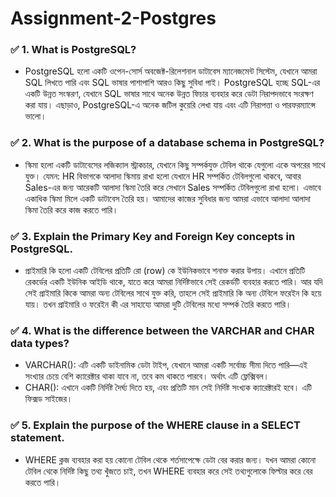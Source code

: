 # Assignment-2-Postgres

### ✅ 1. What is PostgreSQL?
- PostgreSQL হলো একটি ওপেন-সোর্স অবজেক্ট-রিলেশনাল ডাটাবেস ম্যানেজমেন্ট সিস্টেম, যেখানে আমরা SQL লিখতে পারি এবং SQL ভাষার পাশাপাশি আরও কিছু সুবিধা পাই। PostgreSQL হচ্ছে SQL-এর একটি উন্নত সংস্করণ, যেখানে SQL ভাষার সাথে অনেক উন্নত ফিচার ব্যবহার করে ডেটা নিরাপদভাবে সংরক্ষণ করা যায়। এছাড়াও, PostgreSQL-এ অনেক জটিল কুয়েরি লেখা যায় এবং এটি নিরাপত্তা ও পারফরম্যান্সে ভালো।


### ✅ 2. What is the purpose of a database schema in PostgreSQL?
- স্কিমা হলো একটি ডাটাবেসের লজিক্যাল স্ট্রাকচার, যেখানে কিছু সম্পর্কযুক্ত টেবিল থাকে যেগুলো একে অপরের সাথে যুক্ত। যেমন: HR বিভাগকে আলাদা স্কিমায় রাখা হলো যেখানে HR সম্পর্কিত টেবিলগুলো থাকবে, আবার Sales-এর জন্য আরেকটি আলাদা স্কিমা তৈরি করে সেখানে Sales সম্পর্কিত টেবিলগুলো রাখা হলো। এভাবে একাধিক স্কিমা মিলে একটি ডাটাবেস তৈরি হয়। আমাদের কাজের সুবিধার জন্য আমরা এভাবে আলাদা আলাদা স্কিমা তৈরি করে কাজ করতে পারি।


### ✅ 3. Explain the Primary Key and Foreign Key concepts in PostgreSQL.
- প্রাইমারি কি হলো একটি টেবিলের প্রতিটি রো (row) কে ইউনিকভাবে শনাক্ত করার উপায়। এখানে প্রতিটি রেকর্ডের একটি ইউনিক আইডি থাকে, যাতে করে আমরা নির্দিষ্টভাবে সেই রেকর্ডটি ব্যবহার করতে পারি। আর যদি সেই প্রাইমারি কিকে আমরা অন্য টেবিলের সাথে যুক্ত করি, তাহলে সেই প্রাইমারি কি অন্য টেবিলে ফরেইন কি হয়ে যায়। তখন প্রাইমারি ও ফরেইন কী এর সাহায্যে আমরা দুটি টেবিলের মধ্যে সম্পর্ক তৈরি করতে পারি।


### ✅ 4. What is the difference between the VARCHAR and CHAR data types?
- VARCHAR(): এটি একটি ডাইনামিক ডেটা টাইপ, যেখানে আমরা একটি সর্বোচ্চ সীমা দিতে পারি—এই সংখ্যার চেয়ে বেশি ক্যারেক্টার থাকা যাবে না, তবে কম থাকতে পারবে। অর্থাৎ এটি ফ্লেক্সিবল।
- CHAR(): এখানে একটি নির্দিষ্ট দৈর্ঘ্য দিতে হয়, এবং প্রতিটি মান সেই নির্দিষ্ট সংখ্যক ক্যারেক্টারই হবে। এটি ফিক্সড সাইজের।


### ✅ 5. Explain the purpose of the WHERE clause in a SELECT statement.
- WHERE ক্লজ ব্যবহার করা হয় কোনো টেবিল থেকে শর্তসাপেক্ষে ডেটা বের করার জন্য। যখন আমরা কোনো টেবিল থেকে নির্দিষ্ট কিছু তথ্য খুঁজতে চাই, তখন WHERE ব্যবহার করে সেই তথ্যগুলোকে ফিল্টার করে বের করতে পারি।